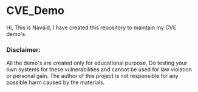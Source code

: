 # CVE_Demo

Hi,
This is Navaid, I have created this repository to maintain my CVE demo's.

### Disclaimer:
All the demo's are created only for educational purpose, Do testing your own systems for these vulnerabilities and cannot be used for law violation or personal gain.
The author of this project is not responsible for any possible harm caused by the materials.
